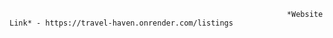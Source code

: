                                                                   *Website Link* - https://travel-haven.onrender.com/listings
